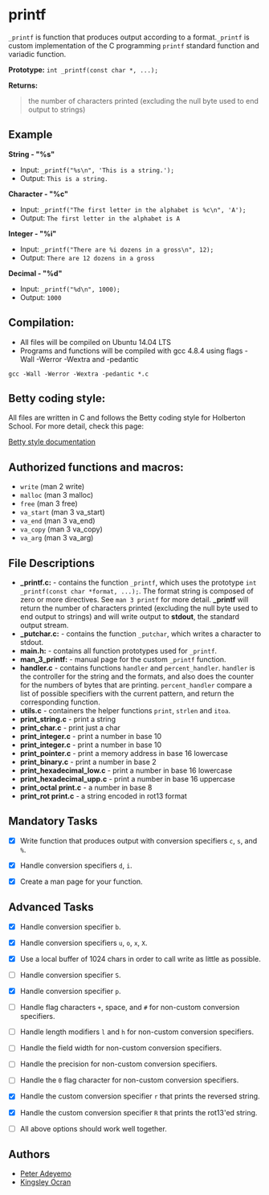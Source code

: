 # printf
```_printf``` is function that produces output according to a format.```_printf``` is custom implementation of the C programming  ```printf``` standard function and variadic function.

**Prototype:** ```int _printf(const char *, ...);```

**Returns:**
> the number of characters printed (excluding the null byte used to end output to strings)




## Example
**String - "%s"**
* Input: ```_printf("%s\n", 'This is a string.');```
* Output: ```This is a string.```

**Character - "%c"**
* Input: ```_printf("The first letter in the alphabet is %c\n", 'A');```
* Output: ```The first letter in the alphabet is A```

**Integer - "%i"**
* Input: ```_printf("There are %i dozens in a gross\n", 12);```
* Output: ```There are 12 dozens in a gross```

**Decimal - "%d"**
* Input: ```_printf("%d\n", 1000);```
* Output:  ```1000```





## Compilation:
* All files will be compiled on Ubuntu 14.04 LTS
* Programs and functions will be compiled with gcc 4.8.4 using flags -Wall -Werror -Wextra and -pedantic

```gcc -Wall -Werror -Wextra -pedantic *.c```





## Betty coding style:
All files are written in C and follows the Betty coding style for Holberton School. For more detail, check this page:

[Betty style documentation](https://github.com/holbertonschool/Betty/wiki)






## Authorized functions and macros:
 * ```write``` (man 2 write)
 * ```malloc``` (man 3 malloc)
 * ```free``` (man 3 free)
 * ```va_start``` (man 3 va_start)
 * ```va_end``` (man 3 va_end)
 * ```va_copy``` (man 3 va_copy)
 * ```va_arg``` (man 3 va_arg)






## File Descriptions
* **_printf.c:** - contains the  function ```_printf```, which uses the prototype ```int _printf(const char *format, ...);```. The format string is composed of zero or more directives. See ```man 3 printf``` for more detail. **_printf** will return the number of characters printed (excluding the null byte used to end output to strings) and will write output to **stdout**, the standard output stream.
* **_putchar.c:** - contains the function ```_putchar```, which writes a character to stdout.
* **main.h:** - contains all function prototypes used for ```_printf```.
* **man_3_printf:** - manual page for the custom ```_printf``` function.
* **handler.c** - contains functions ```handler``` and ```percent_handler```. ```handler``` is the controller for the string and the formats, and also does the counter for the numbers of bytes that are printing. ```percent_handler``` compare a list of possible specifiers with the current pattern, and return the corresponding function.
* **utils.c** - containers the helper functions ```print```, ```strlen``` and ```itoa```.  
* **print_string.c** - print a string
*	**print_char.c** - print just a char
*	**print_integer.c** -	print a number in base 10
*	**print_integer.c** -	print a number in base 10
*	**print_pointer.c** -	print a memory address in base 16 lowercase
*	**print_binary.c** -	print a number in base 2
*	**print_hexadecimal_low.c** -	print a number in base 16 lowercase
*	**print_hexadecimal_upp.c** -	print a number in base 16 uppercase
*	**print_octal	print.c** - a number in base 8
*	**print_rot	print.c** - a string encoded in rot13 format





## Mandatory Tasks
- [x] Write function that produces output with conversion specifiers ```c```, ```s```, and ```%```.
- [x] Handle conversion specifiers ```d```, ```i```.
- [x] Create a man page for your function.




## Advanced Tasks
- [x] Handle conversion specifier ```b```.
- [x] Handle conversion specifiers ```u```, ```o```, ```x```, ```X```.
- [x] Use a local buffer of 1024 chars in order to call write as little as possible.
- [ ] Handle conversion specifier ```S```.
- [x] Handle conversion specifier ```p```.
- [ ] Handle flag characters ```+```, space, and ```#``` for non-custom conversion specifiers.
- [ ] Handle length modifiers ```l``` and ```h``` for non-custom conversion specifiers.
- [ ] Handle the field width for non-custom conversion specifiers.
- [ ] Handle the precision for non-custom conversion specifiers.
- [ ] Handle the ```0``` flag character for non-custom conversion specifiers.
- [x] Handle the custom conversion specifier ```r``` that prints the reversed string.
- [x] Handle the custom conversion specifier ```R``` that prints the rot13'ed string.
- [ ] All above options should work well together.





## Authors
* [Peter Adeyemo](https://github.com/adeyemodanointed)
* [Kingsley Ocran](https://github.com/kingsleyocran) 


